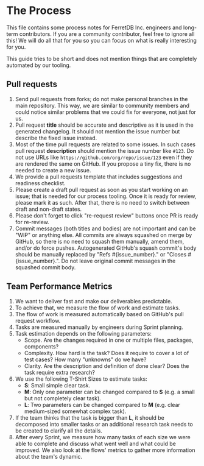# The Process

This file contains some process notes for FerretDB Inc. engineers and long-term contributors.
If you are a community contributor, feel free to ignore all this!
We will do all that for you so you can focus on what is really interesting for you.

This guide tries to be short and does not mention things that are completely automated by our tooling.

## Pull requests

1. Send pull requests from forks; do not make personal branches in the main repository.
   This way, we are similar to community members and could notice similar problems that we could fix for everyone,
   not just for us.
2. Pull request **title** should be accurate and descriptive as it is used in the generated changelog.
   It should not mention the issue number but describe the fixed issue instead.
3. Most of the time pull requests are related to some issues.
   In such cases pull request **description** should mention the issue number like `#123`.
   Do not use URLs like `https://github.com/org/repo/issue/123` even if they are rendered the same on GitHub.
   If you propose a tiny fix, there is no needed to create a new issue.
4. We provide a pull requests template that includes suggestions and readiness checklist.
5. Please create a draft pull request as soon as you start working on an issue; that is needed for our process tooling.
   Once it is ready for review, please mark it as such.
   After that, there is no need to switch between draft and non-draft states.
6. Please don't forget to click "re-request review" buttons once PR is ready for re-review.
7. Commit messages (both titles and bodies) are not important and can be "WIP" or anything else.
   All commits are always squashed on merge by GitHub, so there is no need to squash them manually, amend them, and/or do force pushes.
   Autogenerated GitHub's squash commit's body should be manually replaced by "Refs #{issue_number}." or "Closes #{issue_number}.".
   Do not leave original commit messages in the squashed commit body.

## Team Performance Metrics

1. We want to deliver fast and make our deliverables predictable.
2. To achieve that, we measure the flow of work and estimate tasks.
3. The flow of work is measured automatically based on GitHub's pull request workflow.
4. Tasks are measured manually by engineers during Sprint planning.
5. Task estimation depends on the following parameters:
   * Scope. Are the changes required in one or multiple files, packages, components?
   * Complexity. How hard is the task? Does it require to cover a lot of test cases? How many "unknowns" do we have?
   * Clarity. Are the description and definition of done clear? Does the task require extra research?
6. We use the following T-Shirt Sizes to estimate tasks:
   * **S**: Small simple clear task.
   * **M**: Only one parameter can be changed compared to **S** (e.g. a small but not completely clear task).
   * **L**: Two parameters can be changed compared to **M** (e.g. clear medium-sized somewhat complex task).
7. If the team thinks that the task is bigger than **L**, it should be decomposed into smaller tasks or
   an additional research task needs to be created to clarify all the details.
8. After every Sprint, we measure how many tasks of each size we were able to complete and discuss
   what went well and what could be improved.
   We also look at the flows' metrics to gather more information about the team's dynamic.
